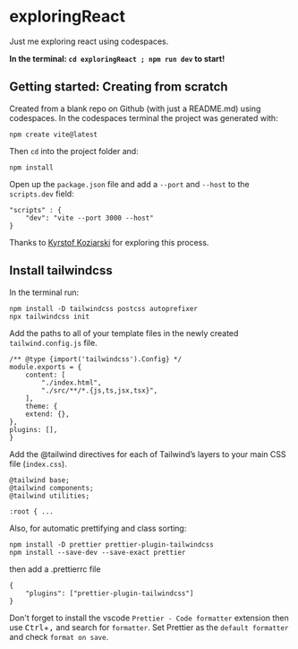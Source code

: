 # exploringReact

Just me exploring react using codespaces.

**In the terminal: `cd exploringReact ; npm run dev` to start!**

## Getting started: Creating from scratch

Created from a blank repo on Github (with just a README.md) using codespaces. In the codespaces terminal the project was generated with:

    npm create vite@latest

Then `cd` into the project folder and:

    npm install

Open up the `package.json` file and add a `--port` and `--host` to the `scripts.dev` field:

    "scripts" : {
        "dev": "vite --port 3000 --host"
    }

Thanks to [Kyrstof Koziarski](https://dev.to/kkoziarski/react-vite-github-codespaces-5529) for exploring this process.

## Install tailwindcss

In the terminal run:

    npm install -D tailwindcss postcss autoprefixer
    npx tailwindcss init

Add the paths to all of your template files in the newly created `tailwind.config.js` file.

    /** @type {import('tailwindcss').Config} */
    module.exports = {
        content: [
            "./index.html",
            "./src/**/*.{js,ts,jsx,tsx}",
        ],
        theme: {
        extend: {},
    },
    plugins: [],
    }

Add the @tailwind directives for each of Tailwind’s layers to your main CSS file (`index.css`).

    @tailwind base;
    @tailwind components;
    @tailwind utilities;

    :root { ...

Also, for automatic prettifying and class sorting:

    npm install -D prettier prettier-plugin-tailwindcss
    npm install --save-dev --save-exact prettier

then add a .prettierrc file

    {
        "plugins": ["prettier-plugin-tailwindcss"]
    }

Don't forget to install the vscode `Prettier - Code formatter` extension then use <kbd>Ctrl</kbd>+<kbd>,</kbd> and search for `formatter`. Set Prettier as the `default formatter` and check `format on save`.
